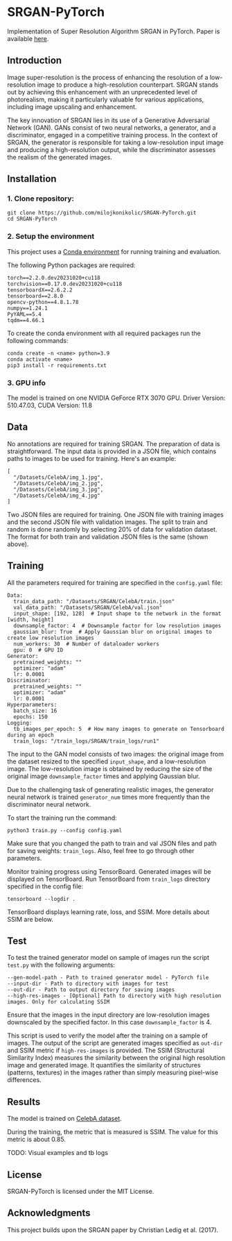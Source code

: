 # SRGAN-PyTorch
Implementation of Super Resolution Algorithm SRGAN in PyTorch. Paper is available [here](https://arxiv.org/pdf/1609.04802.pdf).

## Introduction
Image super-resolution is the process of enhancing the resolution of a low-resolution image to produce a high-resolution counterpart. SRGAN stands out by achieving this enhancement with an unprecedented level of photorealism, making it particularly valuable for various applications, including image upscaling and enhancement.

The key innovation of SRGAN lies in its use of a Generative Adversarial Network (GAN). GANs consist of two neural networks, a generator, and a discriminator, engaged in a competitive training process. In the context of SRGAN, the generator is responsible for taking a low-resolution input image and producing a high-resolution output, while the discriminator assesses the realism of the generated images.


## Installation
### 1. Clone repository:
```
git clone https://github.com/milojkonikolic/SRGAN-PyTorch.git
cd SRGAN-PyTorch
```
### 2. Setup the environment
This project uses a [Conda environment](https://conda.io/projects/conda/en/latest/user-guide/tasks/manage-environments.html#managing-environments) for running training and evaluation.

The following Python packages are required:
```
torch==2.2.0.dev20231020+cu118
torchvision==0.17.0.dev20231020+cu118
tensorboardX==2.6.2.2
tensorboard==2.8.0
opencv-python==4.8.1.78
numpy==1.24.1
PyYAML==5.4
tqdm==4.66.1
```

To create the conda environment with all required packages run the following commands:
```
conda create -n <name> python=3.9
conda activate <name>
pip3 install -r requirements.txt
```

### 3. GPU info
The model is trained on one NVIDIA GeForce RTX 3070 GPU. Driver Version: 510.47.03, CUDA Version: 11.8

## Data
No annotations are required for training SRGAN. The preparation of data is straightforward. The input data is provided in a JSON file, which contains paths to images to be used for training. Here's an example:
```
[
  "/Datasets/CelebA/img_1.jpg",
  "/Datasets/CelebA/img_2.jpg",
  "/Datasets/CelebA/img_3.jpg",
  "/Datasets/CelebA/img_4.jpg"
]
```
Two JSON files are required for training. One JSON file with training images and the second JSON file with validation images. The split to train and random is done randomly by selecting 20% of data for validation dataset. The format for both train and validation JSON files is the same (shown above).

## Training
All the parameters required for training are specified in the `config.yaml` file:
```
Data:
  train_data_path: "/Datasets/SRGAN/CelebA/train.json"
  val_data_path: "/Datasets/SRGAN/CelebA/val.json"
  input_shape: [192, 128]  # Input shape to the network in the format [width, height]
  downsample_factor: 4  # Downsample factor for low resolution images
  gaussian_blur: True  # Apply Gaussian blur on original images to create low resolution images
  num_workers: 30  # Number of dataloader workers
  gpu: 0  # GPU ID
Generator:
  pretrained_weights: ""
  optimizer: "adam"
  lr: 0.0001
Discriminator:
  pretrained_weights: ""
  optimizer: "adam"
  lr: 0.0001
Hyperparameters:
  batch_size: 16
  epochs: 150
Logging:
  tb_images_per_epoch: 5  # How many images to generate on Tensorboard during an epoch
  train_logs: "/train_logs/SRGAN/train_logs/run1"
```

The input to the GAN model consists of two images: the original image from the dataset resized to the specified `input_shape`, and a low-resolution image. The low-resolution image is obtained by reducing the size of the original image `downsample_factor` times and applying Gaussian blur.

Due to the challenging task of generating realistic images, the generator neural network is trained `generator_num` times more frequently than the discriminator neural network.

To start the training run the command:
```
python3 train.py --config config.yaml
```
Make sure that you changed the path to train and val JSON files and path for saving weights: `train_logs`. Also, feel free to go through other parameters.

Monitor training progress using TensorBoard. Generated images will be displayed on TensorBoard. Run TensorBoard from `train_logs` directory specified in the config file:
```
tensorboard --logdir .
```
TensorBoard displays learning rate, loss, and SSIM. More details about SSIM are below.

## Test
To test the trained generator model on sample of images run the script `test.py` with the following arguments:
```
--gen-model-path - Path to trained generator model - PyTorch file
--input-dir - Path to directory with images for test
--out-dir - Path to output directory for saving images
--high-res-images - [Optional] Path to directory with high resolution images. Only for calculating SSIM
```
Ensure that the images in the input directory are low-resolution images downscaled by the specified factor. In this case `downsample_factor` is 4.

This script is used to verify the model after the training on a sample of images. The output of the script are generated images specified as `out-dir` and SSIM metric if `high-res-images` is provided. The SSIM (Structural Similarity Index) measures the similarity between the original high resolution image and generated image. It quantifies the similarity of structures (patterns, textures) in the images rather than simply measuring pixel-wise differences.

## Results
The model is trained on [CelebA dataset](https://mmlab.ie.cuhk.edu.hk/projects/CelebA.html).

During the training, the metric that is measured is SSIM. The value for this metric is about 0.85.

TODO: Visual examples and tb logs


## License
SRGAN-PyTorch is licensed under the MIT License.

## Acknowledgments
This project builds upon the SRGAN paper by Christian Ledig et al. (2017).
